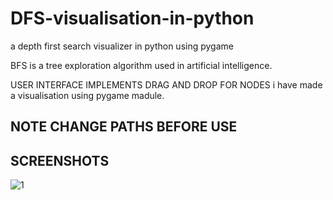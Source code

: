 # DFS-visualisation-in-python

a depth first search visualizer in python using pygame

BFS is a tree exploration algorithm used in artificial intelligence.

USER INTERFACE IMPLEMENTS DRAG AND DROP FOR NODES
i have made a visualisation using pygame madule.

## NOTE CHANGE PATHS BEFORE USE

## SCREENSHOTS

![1](https://user-images.githubusercontent.com/89011337/220171950-9ce410ee-d673-4033-9a04-078132c23fbc.png)


